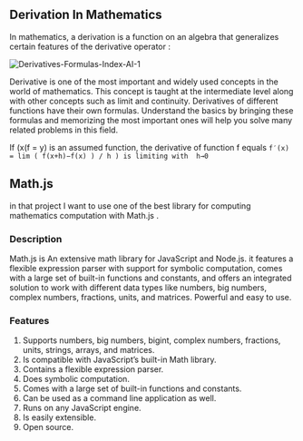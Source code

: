 ## Derivation In Mathematics 

In mathematics, a derivation is a function on an algebra that generalizes certain features of the derivative operator : 

![Derivatives-Formulas-Index-AI-1](https://github.com/user-attachments/assets/b5e89f70-e404-4c02-b669-cfffb0d8afac)

Derivative is one of the most important and widely used concepts in the world of mathematics. This concept is taught at the intermediate level along with other concepts such as limit and continuity. Derivatives of different functions have their own formulas. Understand the basics by bringing these formulas and memorizing the most important ones will help you solve many related problems in this field.


If (x(f = y) is an assumed function, the derivative of function f equals 
` f′(x) = lim ( f(x+h)−f(x) ) / h ) is limiting with  h→0 `



## Math.js 
in that project I want to use one of the best library for computing mathematics computation with Math.js .
### Description
Math.js is An extensive math library for JavaScript and Node.js.
it features a flexible expression parser with support for symbolic computation, comes with a large set of built-in functions and constants, and offers an integrated solution to work with different data types like numbers, big numbers, complex numbers, fractions, units, and matrices. Powerful and easy to use.


### Features 
1. Supports numbers, big numbers, bigint, complex numbers, fractions, units, strings, arrays, and matrices.
2. Is compatible with JavaScript’s built-in Math library.
3. Contains a flexible expression parser.
4. Does symbolic computation.
5. Comes with a large set of built-in functions and constants.
6. Can be used as a command line application as well.
7. Runs on any JavaScript engine.
8. Is easily extensible.
9. Open source.
